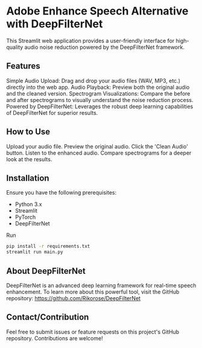 # Adobe Enhance Speech Alternative with DeepFilterNet
This Streamlit web application provides a user-friendly interface for high-quality audio noise reduction powered by the DeepFilterNet framework.

## Features
Simple Audio Upload: Drag and drop your audio files (WAV, MP3, etc.) directly into the web app.
Audio Playback: Preview both the original audio and the cleaned version.
Spectrogram Visualizations: Compare the before and after spectrograms to visually understand the noise reduction process.
Powered by DeepFilterNet: Leverages the robust deep learning capabilities of DeepFilterNet for superior results.

## How to Use
Upload your audio file.
Preview the original audio.
Click the 'Clean Audio' button.
Listen to the enhanced audio.
Compare spectrograms for a deeper look at the results.

## Installation
Ensure you have the following prerequisites:
- Python 3.x
- Streamlit
- PyTorch
- DeepFilterNet

Run
```bash
pip install -r requirements.txt 
streamlit run main.py
```

## About DeepFilterNet
DeepFilterNet is an advanced deep learning framework for real-time speech enhancement. To learn more about this powerful tool, visit the GitHub repository: https://github.com/Rikorose/DeepFilterNet


## Contact/Contribution
Feel free to submit issues or feature requests on this project's GitHub repository. Contributions are welcome!